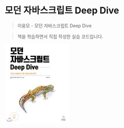 # 모던 자바스크립트 Deep Dive
> 이웅모 - 모던 자바스크립트 Deep Dive

> 책을 학습하면서 직접 작성한 실습 코드입니다.


![로고 이미지](https://github.com/mandeukJeong/modern-js/blob/main/js_logo.jpeg)
